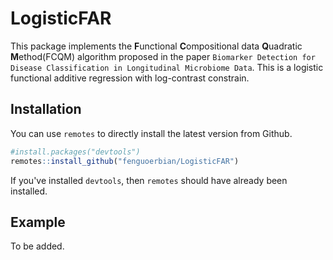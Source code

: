 # LogisticFAR

This package implements the **F**unctional **C**ompositional data **Q**uadratic **M**ethod(FCQM) algorithm proposed in the paper `Biomarker Detection for Disease Classification in Longitudinal Microbiome Data`. This is a logistic functional additive regression with log-contrast constrain.

## Installation

You can use `remotes` to directly install the latest version from Github.

```r
#install.packages("devtools")
remotes::install_github("fenguoerbian/LogisticFAR")
```

If you've installed `devtools`, then `remotes` should have already been installed.

## Example

To be added.

